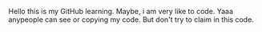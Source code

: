 Hello this is my GitHub learning. Maybe, i am very like to code.
Yaaa anypeople can see or copying my code. But don't try to claim in this code.
